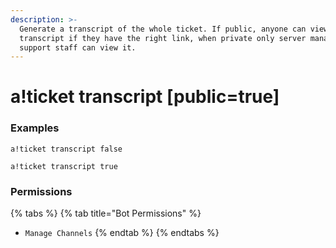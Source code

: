 ```yaml
---
description: >-
  Generate a transcript of the whole ticket. If public, anyone can view the
  transcript if they have the right link, when private only server managers and
  support staff can view it.
---
```


# a!ticket transcript \[public=true\]

### Examples

```text
a!ticket transcript false
```

```text
a!ticket transcript true
```

### Permissions

{% tabs %}
{% tab title="Bot Permissions" %}
* `Manage Channels`
{% endtab %}
{% endtabs %}

